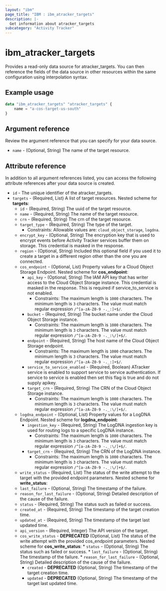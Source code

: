 ```yaml
---
layout: "ibm"
page_title: "IBM : ibm_atracker_targets"
description: |-
  Get information about atracker_targets
subcategory: "Activity Tracker"
---
```


# ibm_atracker_targets

Provides a read-only data source for atracker_targets. You can then reference the fields of the data source in other resources within the same configuration using interpolation syntax.

## Example usage

```terraform
data "ibm_atracker_targets" "atracker_targets" {
	name = "a-cos-target-us-south"
}
```

## Argument reference

Review the argument reference that you can specify for your data source.

* `name` - (Optional, String) The name of the target resource.

## Attribute reference

In addition to all argument references listed, you can access the following attribute references after your data source is created.

* `id` - The unique identifier of the atracker_targets.
* `targets` - (Required, List) A list of target resources.
Nested scheme for **targets**:
	* `id` - (Required, String) The uuid of the target resource.
	* `name` - (Required, String) The name of the target resource.
	* `crn` - (Required, String) The crn of the target resource.
	* `target_type` - (Required, String) The type of the target.
	  * Constraints: Allowable values are: `cloud_object_storage`, `logdna`.
	* `encrypt_key` - (Optional, String) The encryption key that is used to encrypt events before Activity Tracker services buffer them on storage. This credential is masked in the response.
	* `region` - (Optional, String) Included this optional field if you used it to create a target in a different region other than the one you are connected.
	* `cos_endpoint` - (Optional, List) Property values for a Cloud Object Storage Endpoint.
	Nested scheme for **cos_endpoint**:
		* `api_key` - (Optional, String) The IAM API key that has writer access to the Cloud Object Storage instance. This credential is masked in the response. This is required if service_to_service is not enabled.
		  * Constraints: The maximum length is `1000` characters. The minimum length is `3` characters. The value must match regular expression `/^[a-zA-Z0-9 -._:]+$/`.
		* `bucket` - (Required, String) The bucket name under the Cloud Object Storage instance.
		  * Constraints: The maximum length is `1000` characters. The minimum length is `3` characters. The value must match regular expression `/^[a-zA-Z0-9 -._:\/]+$/`.
		* `endpoint` - (Required, String) The host name of the Cloud Object Storage endpoint.
		  * Constraints: The maximum length is `1000` characters. The minimum length is `3` characters. The value must match regular expression `/^[a-zA-Z0-9 -._:]+$/`.
		* `service_to_service_enabled` - (Required, Boolean) ATracker service is enabled to support service to service authentication. If service to service is enabled then set this flag is true and do not supply apikey.
		* `target_crn` - (Required, String) The CRN of the Cloud Object Storage instance.
		  * Constraints: The maximum length is `1000` characters. The minimum length is `3` characters. The value must match regular expression `/^[a-zA-Z0-9 -._:\/]+$/`.
	* `logdna_endpoint` - (Optional, List) Property values for a LogDNA Endpoint.
	Nested scheme for **logdna_endpoint**:
		* `ingestion_key` - (Required, String) The LogDNA ingestion key is used for routing logs to a specific LogDNA instance.
		  * Constraints: The maximum length is `1000` characters. The minimum length is `3` characters. The value must match regular expression `/^[a-zA-Z0-9 -._:\/]+$/`.
		* `target_crn` - (Required, String) The CRN of the LogDNA instance.
		  * Constraints: The maximum length is `1000` characters. The minimum length is `3` characters. The value must match regular expression `/^[a-zA-Z0-9 -._:\/]+$/`.
	* `write_status` - (Required, List) The status of the write attempt to the target with the provided endpoint parameters.
	Nested scheme for **write_status**:
  	* `last_failure` - (Optional, String) The timestamp of the failure.
  	* `reason_for_last_failure` - (Optional, String) Detailed description of the cause of the failure.
  	* `status` - (Required, String) The status such as failed or success.
	* `created_at` - (Required, String) The timestamp of the target creation time.
	* `updated_at` - (Required, String) The timestamp of the target last updated time.
	* `api_version` - (Required, Integer) The API version of the target.
  * `cos_write_status` - **DEPRECATED** (Optional, List) The status of the write attempt with the provided cos_endpoint parameters.
	Nested scheme for **cos_write_status**:
		* `status` - (Optional, String) The status such as failed or success.
		* `last_failure` - (Optional, String) The timestamp of the failure.
		* `reason_for_last_failure` - (Optional, String) Detailed description of the cause of the failure.
	* `created` - **DEPRECATED** (Optional, String) The timestamp of the target creation time.
	* `updated` - **DEPRECATED** (Optional, String) The timestamp of the target last updated time.

